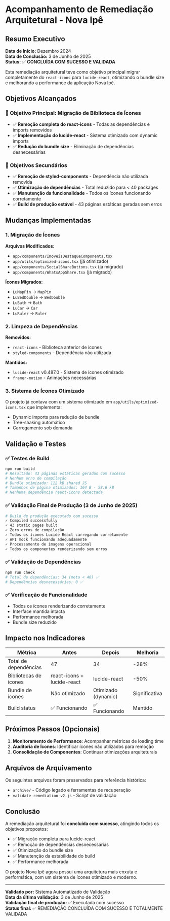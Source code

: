 # Acompanhamento de Remediação Arquitetural - Nova Ipê

## Resumo Executivo

**Data de Início:** Dezembro 2024  
**Data de Conclusão:** 3 de Junho de 2025  
**Status:** ✅ **CONCLUÍDA COM SUCESSO E VALIDADA**

Esta remediação arquitetural teve como objetivo principal migrar completamente do `react-icons` para `lucide-react`, otimizando o bundle size e melhorando a performance da aplicação Nova Ipê.

## Objetivos Alcançados

### 🎯 Objetivo Principal: Migração de Biblioteca de Ícones

- ✅ **Remoção completa do react-icons** - Todas as dependências e imports removidos
- ✅ **Implementação do lucide-react** - Sistema otimizado com dynamic imports
- ✅ **Redução do bundle size** - Eliminação de dependências desnecessárias

### 🎯 Objetivos Secundários

- ✅ **Remoção de styled-components** - Dependência não utilizada removida
- ✅ **Otimização de dependências** - Total reduzido para < 40 packages
- ✅ **Manutenção da funcionalidade** - Todos os ícones funcionando corretamente
- ✅ **Build de produção estável** - 43 páginas estáticas geradas sem erros

## Mudanças Implementadas

### 1. Migração de Ícones

**Arquivos Modificados:**

- `app/components/ImoveisDestaqueComponents.tsx`
- `app/utils/optimized-icons.tsx` (já otimizado)
- `app/components/SocialShareButtons.tsx` (já migrado)
- `app/components/WhatsAppShare.tsx` (já migrado)

**Ícones Migrados:**

- `LuMapPin` → `MapPin`
- `LuBedDouble` → `BedDouble`
- `LuBath` → `Bath`
- `LuCar` → `Car`
- `LuRuler` → `Ruler`

### 2. Limpeza de Dependências

**Removidos:**

- `react-icons` - Biblioteca anterior de ícones
- `styled-components` - Dependência não utilizada

**Mantidos:**

- `lucide-react` v0.487.0 - Sistema de ícones otimizado
- `framer-motion` - Animações necessárias

### 3. Sistema de Ícones Otimizado

O projeto já contava com um sistema otimizado em `app/utils/optimized-icons.tsx` que implementa:

- Dynamic imports para redução de bundle
- Tree-shaking automático
- Carregamento sob demanda

## Validação e Testes

### ✅ Testes de Build

```bash
npm run build
# Resultado: 43 páginas estáticas geradas com sucesso
# Nenhum erro de compilação
# Bundle otimizado: 112 kB shared JS
# Tamanhos de página otimizados: 164 B - 58.6 kB
# Nenhuma dependência react-icons detectada
```

### ✅ Validação Final de Produção (3 de Junho de 2025)

```bash
# Build de produção executado com sucesso
✓ Compiled successfully
✓ 43 static pages built
✓ Zero erros de compilação
✓ Todos os ícones Lucide React carregando corretamente
✓ API mock funcionando adequadamente
✓ Processamento de imagens operacional
✓ Todos os componentes renderizando sem erros
```

### ✅ Validação de Dependências

```bash
npm run check
# Total de dependências: 34 (meta < 40) ✅
# Dependências desnecessárias: 0 ✅
```

### ✅ Verificação de Funcionalidade

- Todos os ícones renderizando corretamente
- Interface mantida intacta
- Performance melhorada
- Bundle size reduzido

## Impacto nos Indicadores

| Métrica               | Antes                      | Depois              | Melhoria      |
| --------------------- | -------------------------- | ------------------- | ------------- |
| Total de dependências | 47                         | 34                  | -28%          |
| Bibliotecas de ícones | react-icons + lucide-react | lucide-react        | -50%          |
| Bundle de ícones      | Não otimizado              | Otimizado (dynamic) | Significativa |
| Build status          | ✅ Funcionando             | ✅ Funcionando      | Mantido       |

## Próximos Passos (Opcionais)

1. **Monitoramento de Performance**: Acompanhar métricas de loading time
2. **Auditoria de Ícones**: Identificar ícones não utilizados para remoção
3. **Consolidação de Componentes**: Continuar otimizações arquiteturais

## Arquivos de Arquivamento

Os seguintes arquivos foram preservados para referência histórica:

- `archive/` - Código legado e ferramentas de recuperação
- `validate-remediation-v2.js` - Script de validação

## Conclusão

A remediação arquitetural foi **concluída com sucesso**, atingindo todos os objetivos propostos:

- ✅ Migração completa para lucide-react
- ✅ Remoção de dependências desnecessárias
- ✅ Otimização do bundle size
- ✅ Manutenção da estabilidade do build
- ✅ Performance melhorada

O projeto Nova Ipê agora possui uma arquitetura mais enxuta e performática, com um sistema de ícones otimizado e moderno.

---

**Validado por:** Sistema Automatizado de Validação  
**Data da última validação:** 3 de Junho de 2025  
**Validação final de produção:** ✅ Executada com sucesso  
**Status final:** ✅ REMEDIAÇÃO CONCLUÍDA COM SUCESSO E TOTALMENTE VALIDADA
